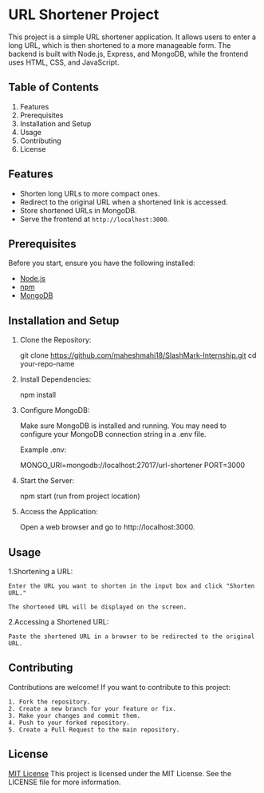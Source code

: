 # URL Shortener Project

This project is a simple URL shortener application. It allows users to enter a long URL, which is then shortened to a more manageable form. The backend is built with Node.js, Express, and MongoDB, while the frontend uses HTML, CSS, and JavaScript.

## Table of Contents

1. Features
2. Prerequisites
3. Installation and Setup
4. Usage
5. Contributing
6. License


## Features

- Shorten long URLs to more compact ones.
- Redirect to the original URL when a shortened link is accessed.
- Store shortened URLs in MongoDB.
- Serve the frontend at `http://localhost:3000`.


## Prerequisites

Before you start, ensure you have the following installed:

- [Node.js](https://nodejs.org/)
- [npm](https://www.npmjs.com/)
- [MongoDB](https://www.mongodb.com/)


## Installation and Setup

1. Clone the Repository:
 
   git clone https://github.com/maheshmahi18/SlashMark-Internship.git
   cd your-repo-name

2. Install Dependencies:

    npm install

3. Configure MongoDB:
    
    Make sure MongoDB is installed and running.
    You may need to configure your MongoDB connection string in a .env file.

    Example .env:

    MONGO_URI=mongodb://localhost:27017/url-shortener
    PORT=3000

4. Start the Server:
    
    npm start (run from project location)

5. Access the Application:

    Open a web browser and go to http://localhost:3000.  


## Usage

1.Shortening a URL:
    
    Enter the URL you want to shorten in the input box and click "Shorten URL."

    The shortened URL will be displayed on the screen.

2.Accessing a Shortened URL:
    
    Paste the shortened URL in a browser to be redirected to the original URL.


## Contributing

Contributions are welcome! If you want to contribute to this project:

    1. Fork the repository.
    2. Create a new branch for your feature or fix.
    3. Make your changes and commit them.
    4. Push to your forked repository.
    5. Create a Pull Request to the main repository.


## License

[MIT License](LICENSE)
This project is licensed under the MIT License. See the LICENSE file for more information.

